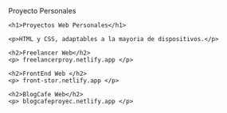 <!DOCTYPE html>
<html lang="en">
<head>
    <meta charset="UTF-8">
    <meta name="viewport" content="width=device-width, initial-scale=1.0">
    </title>Proyecto Personales</title>
</head>
<body>

    <h1>Proyectos Web Personales</h1>

    <p>HTML y CSS, adaptables a la mayoria de dispositivos.</p>

    <h2>Freelancer Web</h2>
    <p> freelancerproy.netlify.app </p>

    <h2>FrontEnd Web </h2>
    <p> front-stor.netlify.app </p>

    <h2>BlogCafe Web</h2>
    <p> blogcafeproyec.netlify.app </p>
   

</body>
</html>
